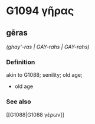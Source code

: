 # G1094 γῆρας

## gēras

_(ghay'-ras | GAY-rahs | GAY-rahs)_

### Definition

akin to G1088; senility; old age; 

- old age

### See also

[[G1088|G1088 γέρων]]
